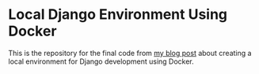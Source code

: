 # Local Django Environment Using Docker

This is the repository for the final code from [my blog post](www.andrewdeaver.com/blog/django-docker-local-environment/) about creating a local environment for Django development using Docker.
